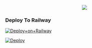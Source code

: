 

<p align="center"><a href="https://t.me/WTF_NAVYA"><img src="https://telegra.ph/file/d49ba007be76ed2566d85.jpg"></a></p>

### Deploy To Railway

[![Deploy+on+Railway](https://railway.app/button.svg)](https://railway.app/new/template?template=https://github.com/Navya-developer/MUSIC-OP-HMM&envs=API_ID,API_HASH,BOT_TOKEN,STRING_SESSION)



[![Deploy](https://www.herokucdn.com/deploy/button.svg)](https://heroku.com/deploy?template=https://github.com/Navya-Devloper/WtF_NaVyA)
